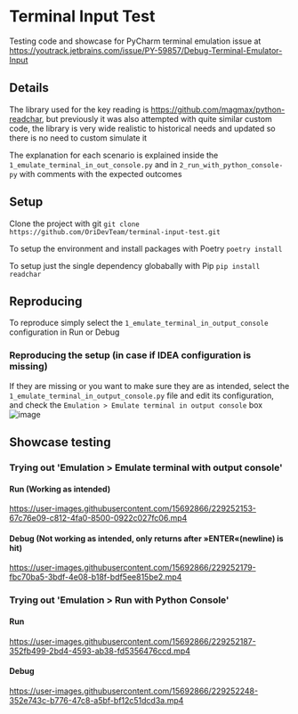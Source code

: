 # Terminal Input Test

Testing code and showcase for PyCharm terminal emulation
issue at https://youtrack.jetbrains.com/issue/PY-59857/Debug-Terminal-Emulator-Input



## Details
The library used for the key reading is https://github.com/magmax/python-readchar, but previously it
was also attempted with quite similar custom code, the library is very wide realistic to historical
needs and updated so there is no need to custom simulate it


The explanation for each scenario is explained inside the `1_emulate_terminal_in_out_console.py` and
in `2_run_with_python_console-py` with comments with the expected outcomes


## Setup
Clone the project with git
`git clone https://github.com/OriDevTeam/terminal-input-test.git`

To setup the environment and install packages with Poetry
`poetry install`

To setup just the single dependency globabally with Pip
`pip install readchar`



## Reproducing
To reproduce simply select the `1_emulate_terminal_in_output_console` configuration in Run or Debug


### Reproducing the setup (in case if IDEA configuration is missing)
If they are missing or you want to make sure they are as intended, select the `1_emulate_terminal_in_output_console.py` file and edit its configuration, and check the `Emulation > Emulate terminal in output console` box
![image](https://user-images.githubusercontent.com/15692866/229255124-969000a6-5967-484a-9311-6225ca01fa11.png)



## Showcase testing

### Trying out 'Emulation > Emulate terminal with output console'

#### Run (Working as intended)
https://user-images.githubusercontent.com/15692866/229252153-67c76e09-c812-4fa0-8500-0922c027fc06.mp4


#### Debug (Not working as intended, only returns after »ENTER«(newline) is hit)
https://user-images.githubusercontent.com/15692866/229252179-fbc70ba5-3bdf-4e08-b18f-bdf5ee815be2.mp4




### Trying out 'Emulation > Run with Python Console'

#### Run
https://user-images.githubusercontent.com/15692866/229252187-352fb499-2bd4-4593-ab38-fd5356476ccd.mp4


#### Debug
https://user-images.githubusercontent.com/15692866/229252248-352e743c-b776-47c8-a5bf-bf12c51dcd3a.mp4
